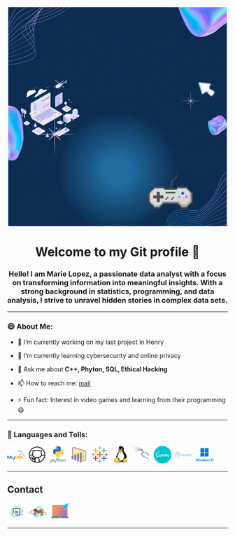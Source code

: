 <div id="header" align="center">
    <img src="Banner_marie/Banner_Marie.gif" alt="Banner Marie" width="500"/>
    <h1 align="center">Welcome to my Git profile 👋</h1>
    <h3 align="center">Hello! I am Marie Lopez, a passionate data analyst with a focus on transforming information into meaningful insights. 
    With a strong background in statistics, programming, and data analysis, I strive to unravel hidden stories in complex data sets.</h3>
</div>


---
###  😄 About Me:

- 🔭 I’m currently working on my last project in Henry

- 🌱 I’m currently learning cybersecurity and online privacy

- 💬 Ask me about **C++, Phyton, SQL, Ethical Hacking**

- 📫 How to reach me: [mail](marielopbel231@gmail.com)

- ⚡ Fun fact: Interest in video games and learning from their programming 😄


---
<div align="left" >
    <h3>🔨 Languages and Tolls: </h3>
    <div>
        <img src="https://github.com/devicons/devicon/blob/master/icons/mysql/mysql-original-wordmark.svg" title="MySQL" alt="MySQL" width="40" height="40" />&nbsp;
        <img src="https://github.com/MFLopezBello/MFLopezBello/blob/main/src/icons8-github.gif" title="GitHub" alt="GitHub" width="40" height="40" />&nbsp;
        <img src="https://github.com/devicons/devicon/blob/master/icons/python/python-original-wordmark.svg" title="Python" alt="Phyton" width="40" height="40" />&nbsp;
        <img src="https://github.com/MFLopezBello/MFLopezBello/blob/main/src/icons8-power-bi-64.png" title="Power-BI" alt="Power-BI" width="40" height="40" />&nbsp;
        <img src="https://github.com/MFLopezBello/MFLopezBello/blob/main/src/icons8-software-tableau-48.png" title="Tableau" alt="Tableau" width="40" height="40" />&nbsp;
        <img src="https://github.com/devicons/devicon/blob/master/icons/linux/linux-original.svg" title="Linux" alt="Linux" width="40" height="40" />&nbsp;
        <img src="https://github.com/MFLopezBello/MFLopezBello/blob/main/src/icons8-kali-linux-48.png" title="Kali" alt="Kali" width="40" height="40" />&nbsp;
        <img src="https://github.com/devicons/devicon/blob/master/icons/canva/canva-original.svg" title="Canva" alt="Canva" width="40" height="40" />&nbsp;
        <img src="https://github.com/devicons/devicon/blob/master/icons/numpy/numpy-line-wordmark.svg" title="Numpy" alt="Numpy" width="40" height="40" />&nbsp;
        <img src="https://github.com/devicons/devicon/blob/master/icons/windows11/windows11-original-wordmark.svg" title="Windows" alt="Windows" width="40" height="40" />&nbsp;
</div>
    
---

## Contact
<div style="display: flex; align-items: center;">
  <a href="https://www.linkedin.com/in/marie-lopez-bello-5818b12a9/" style="margin-right: 10px;">
    <img src="https://github.com/MFLopezBello/MFLopezBello/blob/main/src/icons8-linkedin-100.png" alt="LinkedIn" width="40" height="40">
  </a>
    
  <a href="mailto:marielopbel231@gmail.com" style="margin-right: 10px;">
    <img src="https://github.com/MFLopezBello/MFLopezBello/blob/main/src/icons8-gmail-nuevo-100.png" alt="Gmail" width="40" height="40">
  </a>
  
  <a href="mailto:marielopbe@icloud.com" style="margin-right: 10px;">
    <img src="https://github.com/MFLopezBello/MFLopezBello/blob/main/src/icons8-macbook-mail-48.png" alt="Gmail" width="40" height="40">
  </a>
  
</div>

---
